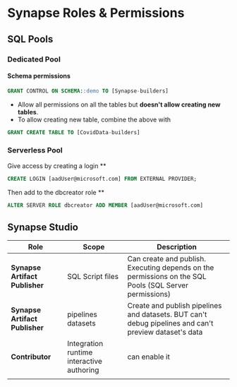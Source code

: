 # Synapse Roles & Permissions



## SQL Pools

### Dedicated Pool

#### Schema permissions

```sql
GRANT CONTROL ON SCHEMA::demo TO [Synapse-builders]
```

- Allow all permissions on all the tables but **doesn't allow creating new tables**. 
- To allow creating new table, combine the above with

```sql
GRANT CREATE TABLE TO [CovidData-builders]
```



### Serverless Pool

Give access by creating a login **

```sql
CREATE LOGIN [aadUser@microsoft.com] FROM EXTERNAL PROVIDER;
```

Then add to the dbcreator role **

```sql
ALTER SERVER ROLE dbcreator ADD MEMBER [aadUser@microsoft.com]
```











## Synapse Studio



| Role                           | Scope                                     | Description                                                  |
| ------------------------------ | ----------------------------------------- | ------------------------------------------------------------ |
| **Synapse Artifact Publisher** | SQL Script files                          | Can create and publish. Executing depends on the permissions on the SQL Pools (SQL Server permissions) |
| **Synapse Artifact Publisher** | pipelines <br />datasets                  | Create and publish pipelines and datasets. BUT can't debug pipelines and can't preview dataset's data |
| **Contributor**                | Integration runtime interactive authoring | can enable it                                                |
|                                |                                           |                                                              |

[^**]: To be tested

